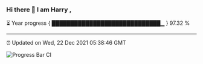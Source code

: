 ### Hi there 👋 I am Harry , 

⏳ Year progress { █████████████████████████████▁ } 97.32 %

---

⏰ Updated on Wed, 22 Dec 2021 05:38:46 GMT

![Progress Bar CI](https://github.com/duykhang68/duykhang68/workflows/Progress%20Bar%20CI/badge.svg)
